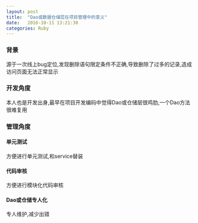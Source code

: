 ```yaml
---
layout: post
title:  "Dao或数据仓储层在项目管理中的意义"
date:   2016-10-11 13:21:30
categories: Ruby
---
```


### 背景
源于一次线上bug定位,发现删除语句限定条件不正确,导致删除了过多的记录,造成访问页面无法正常显示

### 开发角度
本人也是开发出身,最早在项目开发编码中觉得Dao或仓储层很鸡肋,一个Dao方法很难复用

### 管理角度

#### 单元测试
方便进行单元测试,和service替装

#### 代码审核
方便进行模块化代码审核

#### Dao或仓储专人化
专人维护,减少出错

